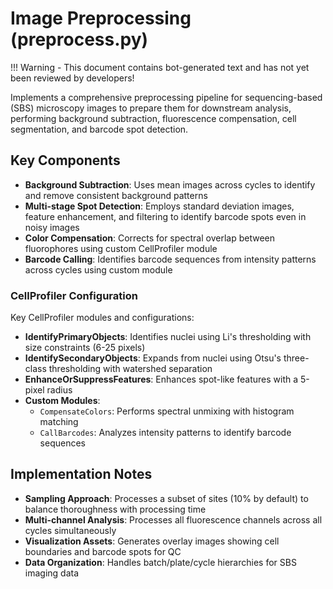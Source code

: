 # Image Preprocessing (preprocess.py)

!!! Warning
    - This document contains bot-generated text and has not yet been reviewed by developers!

Implements a comprehensive preprocessing pipeline for sequencing-based (SBS) microscopy images to prepare them for downstream analysis, performing background subtraction, fluorescence compensation, cell segmentation, and barcode spot detection.

## Key Components

- **Background Subtraction**: Uses mean images across cycles to identify and remove consistent background patterns
- **Multi-stage Spot Detection**: Employs standard deviation images, feature enhancement, and filtering to identify barcode spots even in noisy images
- **Color Compensation**: Corrects for spectral overlap between fluorophores using custom CellProfiler module
- **Barcode Calling**: Identifies barcode sequences from intensity patterns across cycles using custom module

### CellProfiler Configuration

Key CellProfiler modules and configurations:

- **IdentifyPrimaryObjects**: Identifies nuclei using Li's thresholding with size constraints (6-25 pixels)
- **IdentifySecondaryObjects**: Expands from nuclei using Otsu's three-class thresholding with watershed separation
- **EnhanceOrSuppressFeatures**: Enhances spot-like features with a 5-pixel radius
- **Custom Modules**:
    - `CompensateColors`: Performs spectral unmixing with histogram matching
    - `CallBarcodes`: Analyzes intensity patterns to identify barcode sequences

## Implementation Notes

- **Sampling Approach**: Processes a subset of sites (10% by default) to balance thoroughness with processing time
- **Multi-channel Analysis**: Processes all fluorescence channels across all cycles simultaneously
- **Visualization Assets**: Generates overlay images showing cell boundaries and barcode spots for QC
- **Data Organization**: Handles batch/plate/cycle hierarchies for SBS imaging data
